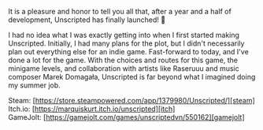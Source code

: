 <!-- 
.. title: Unscripted is finally here!
.. slug: unscripted-is-finally-here
.. date: 2020-12-17 18:55:06 UTC-05:00
.. tags: devlog update release full
.. description: The full game of Unscripted has finally arrived.
.. type: text
-->

It is a pleasure and honor to tell you all that, after a year and a half of development, Unscripted has finally launched! 🎉 

I had no idea what I was exactly getting into when I first started making Unscripted. Initially, I had many plans for the plot, but I didn't necessarily plan out everything else for an indie game. Fast-forward to today, and I've done a lot for the game. With the choices and routes for this game, the minigame levels, and collaboration with artists like Raseruuu and music composer Marek Domagała, Unscripted is far beyond what I imagined doing my summer job.

Steam: [https://store.steampowered.com/app/1379980/Unscripted/][steam]  
Itch.io: [https://marquiskurt.itch.io/unscripted][itch]  
GameJolt: [https://gamejolt.com/games/unscriptedvn/550162][gamejolt]  

[steam]: https://store.steampowered.com/app/1379980/Unscripted/
[itch]: https://marquiskurt.itch.io/unscripted
[gamejolt]: https://gamejolt.com/games/unscriptedvn/550162